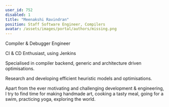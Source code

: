 ```yaml
---
user_id: 752
disabled: 1
title: "Meenakshi Ravindran"
position: Staff Software Engineer, Compilers
avatar: /assets/images/portal/authors/missing.png
---
```

Compiler & Debugger Engineer

CI & CD Enthusiast, using Jenkins 

Specialised in compiler backend, generic and architecture driven optimisations.
 
Research and developing efficient heuristic models and optimisations. 

Apart from the ever motivating and challenging development & engineering, I try to find time for making handmade art, cooking a tasty meal, going for a swim, practicing yoga, exploring the world.

